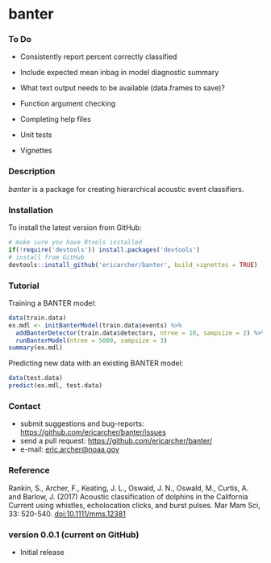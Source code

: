 # banter

### To Do

* Consistently report percent correctly classified
* Include expected mean inbag in model diagnostic summary

* What text output needs to be available (data.frames to save)?
* Function argument checking
* Completing help files
* Unit tests
* Vignettes

### Description

*banter* is a package for creating hierarchical acoustic event classifiers.

### Installation

To install the latest version from GitHub:

```r
# make sure you have Rtools installed
if(!require('devtools')) install.packages('devtools')
# install from GitHub
devtools::install_github('ericarcher/banter', build_vignettes = TRUE)
```

### Tutorial

Training a BANTER model:
```r
data(train.data)
ex.mdl <- initBanterModel(train.data$events) %>% 
  addBanterDetector(train.data$detectors, ntree = 10, sampsize = 2) %>% 
  runBanterModel(ntree = 5000, sampsize = 3)
summary(ex.mdl)
```

Predicting new data with an existing BANTER model:
```r
data(test.data)
predict(ex.mdl, test.data)
```

### Contact

* submit suggestions and bug-reports: <https://github.com/ericarcher/banter/issues>
* send a pull request: <https://github.com/ericarcher/banter/>
* e-mail: <eric.archer@noaa.gov>

### Reference
Rankin, S., Archer, F., Keating, J. L., Oswald, J. N., Oswald, M., Curtis, A. and Barlow, J. (2017) Acoustic classification of dolphins in the California Current using whistles, echolocation clicks, and burst pulses. Mar Mam Sci, 33: 520-540. [doi:10.1111/mms.12381](https://onlinelibrary.wiley.com/doi/abs/10.1111/mms.12381)

### version 0.0.1 (current on GitHub)

* Initial release